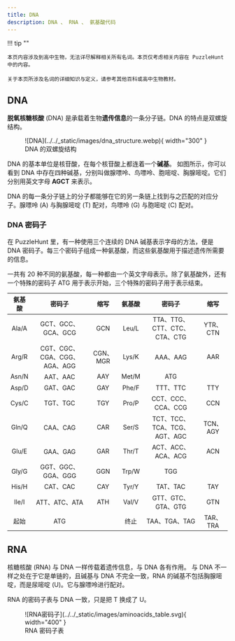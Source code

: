 ```yaml
---
title: DNA
description: DNA 、 RNA 、 氨基酸代码
---
```


!!! tip ""

    本页内容涉及到高中生物，无法详尽解释相关所有名词。本页仅考虑相关内容在 PuzzleHunt 中的内容。

    关于本页所涉及名词的详细知识与定义，请参考其他百科或高中生物教材。

## DNA

**脱氧核糖核酸** (DNA) 是承载着生物**遗传信息**的一条分子链。DNA 的特点是双螺旋结构。

<figure markdown>
  ![DNA](../../_static/images/dna_structure.webp){ width="300" }
  <figcaption markdown>DNA 的双螺旋结构</figcaption>
</figure>

DNA 的基本单位是核苷酸，在每个核苷酸上都连着一个**碱基**。
如图所示，你可以看到 DNA 中存在四种碱基，分别叫做腺嘌呤、鸟嘌呤、胞嘧啶、胸腺嘧啶。它们分别用英文字母 **AGCT** 来表示。

DNA 的每一条分子链上的分子都能够在它的另一条链上找到与之匹配的对应分子。腺嘌呤 (A) 与胸腺嘧啶 (T) 配对，鸟嘌呤 (G) 与胞嘧啶 (C) 配对。

### DNA 密码子

在 PuzzleHunt 里，有一种使用三个连续的 DNA 碱基表示字母的方法，便是 DNA 密码子。每三个密码子组成一种氨基酸，而这些氨基酸用于描述遗传所需要的信息。

一共有 20 种不同的氨基酸，每一种都由一个英文字母表示。除了氨基酸外，还有一个特殊的密码子 ATG 用于表示开始，三个特殊的密码子用于表示结束。

| 氨基酸 |            密码子            |   缩写   | 氨基酸 |            密码子            |   缩写   |
|:------:|:----------------------------:|:--------:|:------:|:----------------------------:|:--------:|
|  Ala/A | GCT、GCC、GCA、GCG           | GCN      |  Leu/L | TTA、TTG、CTT、CTC、CTA、CTG | YTR、CTN |
|  Arg/R | CGT、CGC、CGA、CGG、AGA、AGG | CGN、MGR |  Lys/K | AAA、AAG                     | AAR      |
|  Asn/N | AAT、AAC                     | AAY      |  Met/M | ATG                          |          |
|  Asp/D | GAT、GAC                     | GAY      |  Phe/F | TTT、TTC                     | TTY      |
|  Cys/C | TGT、TGC                     | TGY      |  Pro/P | CCT、CCC、CCA、CCG           | CCN      |
|  Gln/Q | CAA、CAG                     | CAR      |  Ser/S | TCT、TCC、TCA、TCG、AGT、AGC | TCN、AGY |
|  Glu/E | GAA、GAG                     | GAR      |  Thr/T | ACT、ACC、ACA、ACG           | ACN      |
|  Gly/G | GGT、GGC、GGA、GGG           | GGN      |  Trp/W | TGG                          |          |
|  His/H | CAT、CAC                     | CAY      |  Tyr/Y | TAT、TAC                     | TAY      |
|  Ile/I | ATT、ATC、ATA                | ATH      |  Val/V | GTT、GTC、GTA、GTG           | GTN      |
|  起始  | ATG                          |          |  终止  | TAA、TGA、TAG                | TAR、TRA |

## RNA

核糖核酸 (RNA) 与 DNA 一样传载着遗传信息，与 DNA 各有作用。
与 DNA 不一样之处在于它是单链的，且碱基与 DNA 不完全一致，RNA 的碱基不包括胸腺嘧啶，而是尿嘧啶 (U)。它与腺嘌呤进行配对。

RNA 的密码子表与 DNA 一致，只是把 T 换成了 U。

<figure markdown>
  ![RNA密码子](../../_static/images/aminoacids_table.svg){ width="400" }
  <figcaption markdown>RNA 密码子表</figcaption>
</figure>
